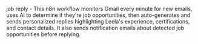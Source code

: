 job reply - This n8n workflow monitors Gmail every minute for new emails, uses AI to determine if they're job opportunities, then auto-generates and sends personalized replies highlighting Leela's experience, certifications, and contact details. It also sends notification emails about detected job opportunities before replying.
